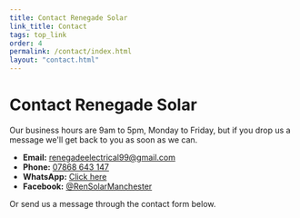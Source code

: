 ```yaml
---
title: Contact Renegade Solar
link_title: Contact
tags: top_link
order: 4
permalink: /contact/index.html
layout: "contact.html"
---
```


# Contact Renegade Solar

Our business hours are 9am to 5pm, Monday to Friday, but if you drop us a message we'll get back to you as soon as we can.

- **Email:** [renegadeelectrical99@gmail.com](mailto:renegadeelectrical99@gmail.com)
- **Phone:** [07868 643 147](tel:07868643147)
- **WhatsApp:** [Click here](https://wa.me/447868643147)
- **Facebook:** [@RenSolarManchester](https://www.facebook.com/RenSolarManchester)

Or send us a message through the contact form below.

